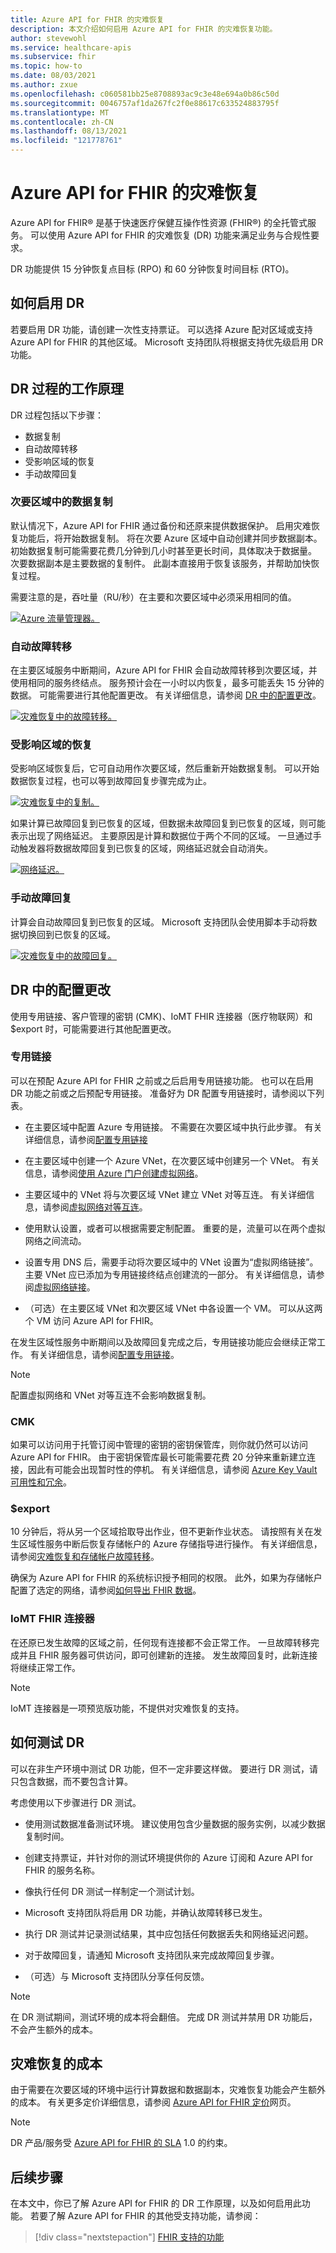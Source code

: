 ```yaml
---
title: Azure API for FHIR 的灾难恢复
description: 本文介绍如何启用 Azure API for FHIR 的灾难恢复功能。
author: stevewohl
ms.service: healthcare-apis
ms.subservice: fhir
ms.topic: how-to
ms.date: 08/03/2021
ms.author: zxue
ms.openlocfilehash: c060581bb25e8708893ac9c3e48e694a0b86c50d
ms.sourcegitcommit: 0046757af1da267fc2f0e88617c633524883795f
ms.translationtype: MT
ms.contentlocale: zh-CN
ms.lasthandoff: 08/13/2021
ms.locfileid: "121778761"
---
```

# <a name="disaster-recovery-for-azure-api-for-fhir"></a>Azure API for FHIR 的灾难恢复

Azure API for FHIR® 是基于快速医疗保健互操作性资源 (FHIR®) 的全托管式服务。 可以使用 Azure API for FHIR 的灾难恢复 (DR) 功能来满足业务与合规性要求。

DR 功能提供 15 分钟恢复点目标 (RPO) 和 60 分钟恢复时间目标 (RTO)。

 ## <a name="how-to-enable-dr"></a>如何启用 DR 
  
若要启用 DR 功能，请创建一次性支持票证。 可以选择 Azure 配对区域或支持 Azure API for FHIR 的其他区域。 Microsoft 支持团队将根据支持优先级启用 DR 功能。

## <a name="how-the-dr-process-works"></a>DR 过程的工作原理

DR 过程包括以下步骤： 
* 数据复制
* 自动故障转移
* 受影响区域的恢复
* 手动故障回复

### <a name="data-replication-in-the-secondary-region"></a>次要区域中的数据复制

默认情况下，Azure API for FHIR 通过备份和还原来提供数据保护。 启用灾难恢复功能后，将开始数据复制。 将在次要 Azure 区域中自动创建并同步数据副本。 初始数据复制可能需要花费几分钟到几小时甚至更长时间，具体取决于数据量。 次要数据副本是主要数据的复制件。 此副本直接用于恢复该服务，并帮助加快恢复过程。

需要注意的是，吞吐量（RU/秒）在主要和次要区域中必须采用相同的值。

[ ![Azure 流量管理器。](media/disaster-recovery/azure-traffic-manager.png) ](media/disaster-recovery/azure-traffic-manager.png#lightbox)

### <a name="automatic-failover"></a>自动故障转移

在主要区域服务中断期间，Azure API for FHIR 会自动故障转移到次要区域，并使用相同的服务终结点。 服务预计会在一小时以内恢复，最多可能丢失 15 分钟的数据。 可能需要进行其他配置更改。 有关详细信息，请参阅 [DR 中的配置更改](#configuration-changes-in-dr)。

[ ![灾难恢复中的故障转移。](media/disaster-recovery/failover-in-disaster-recovery.png) ](media/disaster-recovery/failover-in-disaster-recovery.png#lightbox)

### <a name="affected-region-recovery"></a>受影响区域的恢复

受影响区域恢复后，它可自动用作次要区域，然后重新开始数据复制。 可以开始数据恢复过程，也可以等到故障回复步骤完成为止。

[ ![灾难恢复中的复制。](media/disaster-recovery/replication-in-disaster-recovery.png) ](media/disaster-recovery/replication-in-disaster-recovery.png#lightbox)

如果计算已故障回复到已恢复的区域，但数据未故障回复到已恢复的区域，则可能表示出现了网络延迟。 主要原因是计算和数据位于两个不同的区域。 一旦通过手动触发器将数据故障回复到已恢复的区域，网络延迟就会自动消失。

[ ![网络延迟。](media/disaster-recovery/network-latency.png) ](media/disaster-recovery/network-latency.png#lightbox)


### <a name="manual-failback"></a>手动故障回复

计算会自动故障回复到已恢复的区域。 Microsoft 支持团队会使用脚本手动将数据切换回到已恢复的区域。 

[ ![灾难恢复中的故障回复。](media/disaster-recovery/failback-in-disaster-recovery.png) ](media/disaster-recovery/failback-in-disaster-recovery.png#lightbox)

## <a name="configuration-changes-in-dr"></a>DR 中的配置更改

使用专用链接、客户管理的密钥 (CMK)、IoMT FHIR 连接器（医疗物联网）和 $export 时，可能需要进行其他配置更改。

### <a name="private-link"></a>专用链接

可以在预配 Azure API for FHIR 之前或之后启用专用链接功能。 也可以在启用 DR 功能之前或之后预配专用链接。 准备好为 DR 配置专用链接时，请参阅以下列表。

* 在主要区域中配置 Azure 专用链接。 不需要在次要区域中执行此步骤。 有关详细信息，请参阅[配置专用链接](/azure/healthcare-apis/fhir/configure-private-link)

* 在主要区域中创建一个 Azure VNet，在次要区域中创建另一个 VNet。 有关信息，请参阅[使用 Azure 门户创建虚拟网络](../../virtual-network/quick-create-portal.md)。

* 主要区域中的 VNet 将与次要区域 VNet 建立 VNet 对等互连。 有关详细信息，请参阅[虚拟网络对等互连](../../virtual-network/virtual-network-peering-overview.md)。

* 使用默认设置，或者可以根据需要定制配置。 重要的是，流量可以在两个虚拟网络之间流动。

* 设置专用 DNS 后，需要手动将次要区域中的 VNet 设置为“虚拟网络链接”。 主要 VNet 应已添加为专用链接终结点创建流的一部分。 有关详细信息，请参阅[虚拟网络链接](../../dns/private-dns-virtual-network-links.md)。

* （可选）在主要区域 VNet 和次要区域 VNet 中各设置一个 VM。 可以从这两个 VM 访问 Azure API for FHIR。

在发生区域性服务中断期间以及故障回复完成之后，专用链接功能应会继续正常工作。 有关详细信息，请参阅[配置专用链接](/azure/healthcare-apis/fhir/configure-private-link)。

> [!NOTE]
> 配置虚拟网络和 VNet 对等互连不会影响数据复制。

### <a name="cmk"></a>CMK

如果可以访问用于托管订阅中管理的密钥的密钥保管库，则你就仍然可以访问 Azure API for FHIR。 由于密钥保管库最长可能需要花费 20 分钟来重新建立连接，因此有可能会出现暂时性的停机。 有关详细信息，请参阅 [Azure Key Vault 可用性和冗余](../../key-vault/general/disaster-recovery-guidance.md)。  

### <a name="export"></a>$export

10 分钟后，将从另一个区域拾取导出作业，但不更新作业状态。 请按照有关在发生区域性服务中断后恢复存储帐户的 Azure 存储指导进行操作。 有关详细信息，请参阅[灾难恢复和存储帐户故障转移](../../storage/common/storage-disaster-recovery-guidance.md)。 

确保为 Azure API for FHIR 的系统标识授予相同的权限。 此外，如果为存储帐户配置了选定的网络，请参阅[如何导出 FHIR 数据](/azure/healthcare-apis/fhir/export-data)。

### <a name="iomt-fhir-connector"></a>IoMT FHIR 连接器

在还原已发生故障的区域之前，任何现有连接都不会正常工作。 一旦故障转移完成并且 FHIR 服务器可供访问，即可创建新的连接。 发生故障回复时，此新连接将继续正常工作。

> [!NOTE]
> IoMT 连接器是一项预览版功能，不提供对灾难恢复的支持。 

## <a name="how-to-test-dr"></a>如何测试 DR

可以在非生产环境中测试 DR 功能，但不一定非要这样做。 要进行 DR 测试，请只包含数据，而不要包含计算。 

考虑使用以下步骤进行 DR 测试。

* 使用测试数据准备测试环境。 建议使用包含少量数据的服务实例，以减少数据复制时间。
 
* 创建支持票证，并针对你的测试环境提供你的 Azure 订阅和 Azure API for FHIR 的服务名称。

* 像执行任何 DR 测试一样制定一个测试计划。
 
* Microsoft 支持团队将启用 DR 功能，并确认故障转移已发生。

* 执行 DR 测试并记录测试结果，其中应包括任何数据丢失和网络延迟问题。 

* 对于故障回复，请通知 Microsoft 支持团队来完成故障回复步骤。
 
* （可选）与 Microsoft 支持团队分享任何反馈。


> [!NOTE]
> 在 DR 测试期间，测试环境的成本将会翻倍。 完成 DR 测试并禁用 DR 功能后，不会产生额外的成本。

## <a name="cost-of-disaster-recovery"></a>灾难恢复的成本

由于需要在次要区域的环境中运行计算数据和数据副本，灾难恢复功能会产生额外的成本。 有关更多定价详细信息，请参阅 [Azure API for FHIR 定价]( https://azure.microsoft.com/pricing/details/azure-api-for-fhir)网页。

> [!NOTE]
> DR 产品/服务受 [Azure API for FHIR 的 SLA](https://azure.microsoft.com/support/legal/sla/azure-api-for-fhir/v1_0/) 1.0 的约束。


## <a name="next-steps"></a>后续步骤

在本文中，你已了解 Azure API for FHIR 的 DR 工作原理，以及如何启用此功能。 若要了解 Azure API for FHIR 的其他受支持功能，请参阅：

>[!div class="nextstepaction"]
>[FHIR 支持的功能](fhir-features-supported.md)
